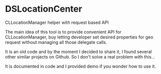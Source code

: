 # DSLocationCenter
CLLocationManager helper with request based API

The main idea of this tool is to provide convenient API for CLLocationManager, 
buy letting developer set desired properties for geo request without managing all those delegate calls.

It is an old code and by the moment I decided to share it, I found several other similar projects on Github. So I don't solve a real problem with this...

It is documented in code and I provided demo if you wonder how to use it.
